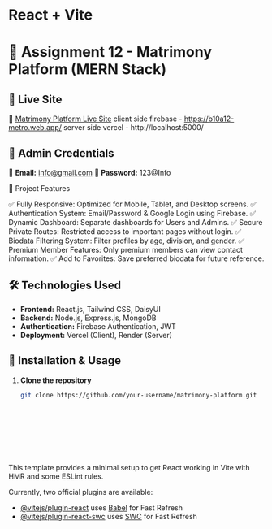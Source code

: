 # React + Vite


# 📌 Assignment 12 - Matrimony Platform (MERN Stack)

## 🚀 Live Site  
🔗 [Matrimony Platform Live Site](#) 
client side firebase - https://b10a12-metro.web.app/
server side vercel - http://localhost:5000/

## 🔑 Admin Credentials  
📧 **Email:** info@gmail.com 
🔑 **Password:** 123@Info

📌 Project Features

✅ Fully Responsive: Optimized for Mobile, Tablet, and Desktop screens.
✅ Authentication System: Email/Password & Google Login using Firebase.
✅ Dynamic Dashboard: Separate dashboards for Users and Admins.
✅ Secure Private Routes: Restricted access to important pages without login.
✅ Biodata Filtering System: Filter profiles by age, division, and gender.
✅ Premium Member Features: Only premium members can view contact information.
✅ Add to Favorites: Save preferred biodata for future reference.

## 🛠 Technologies Used  
- **Frontend:** React.js, Tailwind CSS, DaisyUI  
- **Backend:** Node.js, Express.js, MongoDB  
- **Authentication:** Firebase Authentication, JWT  
- **Deployment:** Vercel (Client), Render (Server)  

## 📜 Installation & Usage  
1. **Clone the repository**  
   ```bash
   git clone https://github.com/your-username/matrimony-platform.git










This template provides a minimal setup to get React working in Vite with HMR and some ESLint rules.

Currently, two official plugins are available:

- [@vitejs/plugin-react](https://github.com/vitejs/vite-plugin-react/blob/main/packages/plugin-react/README.md) uses [Babel](https://babeljs.io/) for Fast Refresh
- [@vitejs/plugin-react-swc](https://github.com/vitejs/vite-plugin-react-swc) uses [SWC](https://swc.rs/) for Fast Refresh
